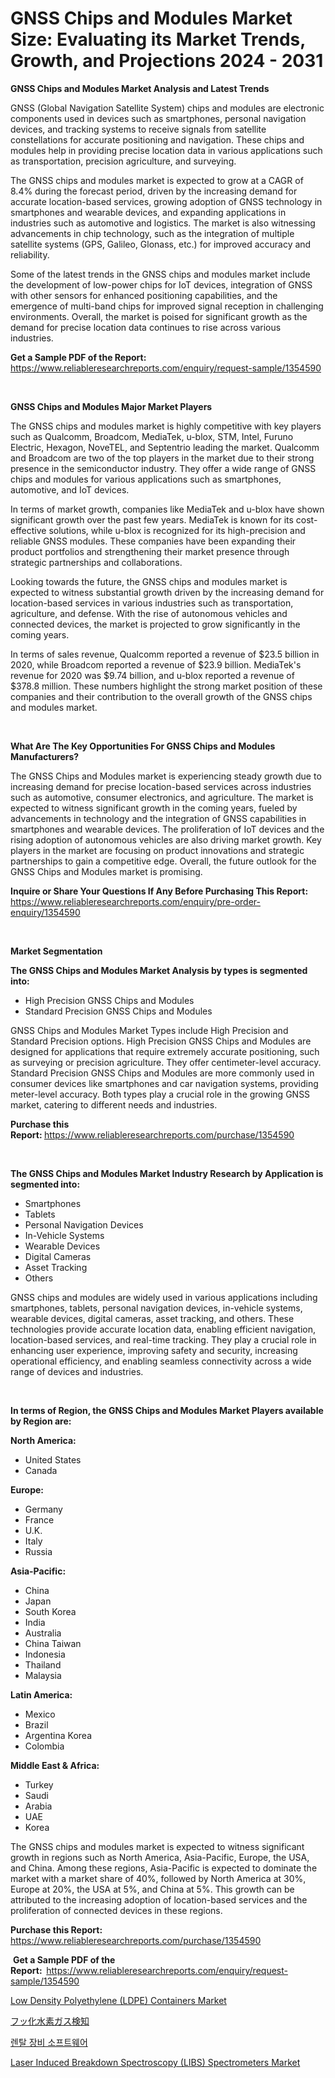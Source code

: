 <p><h1>GNSS Chips and Modules Market Size: Evaluating its Market Trends, Growth, and Projections 2024 - 2031</h1></p><p><strong>GNSS Chips and Modules Market Analysis and Latest Trends</strong></p>
<p><p>GNSS (Global Navigation Satellite System) chips and modules are electronic components used in devices such as smartphones, personal navigation devices, and tracking systems to receive signals from satellite constellations for accurate positioning and navigation. These chips and modules help in providing precise location data in various applications such as transportation, precision agriculture, and surveying.</p><p>The GNSS chips and modules market is expected to grow at a CAGR of 8.4% during the forecast period, driven by the increasing demand for accurate location-based services, growing adoption of GNSS technology in smartphones and wearable devices, and expanding applications in industries such as automotive and logistics. The market is also witnessing advancements in chip technology, such as the integration of multiple satellite systems (GPS, Galileo, Glonass, etc.) for improved accuracy and reliability.</p><p>Some of the latest trends in the GNSS chips and modules market include the development of low-power chips for IoT devices, integration of GNSS with other sensors for enhanced positioning capabilities, and the emergence of multi-band chips for improved signal reception in challenging environments. Overall, the market is poised for significant growth as the demand for precise location data continues to rise across various industries.</p></p>
<p><strong>Get a Sample PDF of the Report:&nbsp;</strong> <a href="https://www.reliableresearchreports.com/enquiry/request-sample/1354590">https://www.reliableresearchreports.com/enquiry/request-sample/1354590</a></p>
<p>&nbsp;</p>
<p><strong>GNSS Chips and Modules Major Market Players</strong></p>
<p><p>The GNSS chips and modules market is highly competitive with key players such as Qualcomm, Broadcom, MediaTek, u-blox, STM, Intel, Furuno Electric, Hexagon, NoveTEL, and Septentrio leading the market. Qualcomm and Broadcom are two of the top players in the market due to their strong presence in the semiconductor industry. They offer a wide range of GNSS chips and modules for various applications such as smartphones, automotive, and IoT devices.</p><p>In terms of market growth, companies like MediaTek and u-blox have shown significant growth over the past few years. MediaTek is known for its cost-effective solutions, while u-blox is recognized for its high-precision and reliable GNSS modules. These companies have been expanding their product portfolios and strengthening their market presence through strategic partnerships and collaborations.</p><p>Looking towards the future, the GNSS chips and modules market is expected to witness substantial growth driven by the increasing demand for location-based services in various industries such as transportation, agriculture, and defense. With the rise of autonomous vehicles and connected devices, the market is projected to grow significantly in the coming years.</p><p>In terms of sales revenue, Qualcomm reported a revenue of $23.5 billion in 2020, while Broadcom reported a revenue of $23.9 billion. MediaTek's revenue for 2020 was $9.74 billion, and u-blox reported a revenue of $378.8 million. These numbers highlight the strong market position of these companies and their contribution to the overall growth of the GNSS chips and modules market.</p></p>
<p>&nbsp;</p>
<p><strong>What Are The Key Opportunities For GNSS Chips and Modules Manufacturers?</strong></p>
<p><p>The GNSS Chips and Modules market is experiencing steady growth due to increasing demand for precise location-based services across industries such as automotive, consumer electronics, and agriculture. The market is expected to witness significant growth in the coming years, fueled by advancements in technology and the integration of GNSS capabilities in smartphones and wearable devices. The proliferation of IoT devices and the rising adoption of autonomous vehicles are also driving market growth. Key players in the market are focusing on product innovations and strategic partnerships to gain a competitive edge. Overall, the future outlook for the GNSS Chips and Modules market is promising.</p></p>
<p><strong>Inquire or Share Your Questions If Any Before Purchasing This Report:</strong> <a href="https://www.reliableresearchreports.com/enquiry/pre-order-enquiry/1354590">https://www.reliableresearchreports.com/enquiry/pre-order-enquiry/1354590</a></p>
<p>&nbsp;</p>
<p><strong>Market Segmentation</strong></p>
<p><strong>The GNSS Chips and Modules Market Analysis by types is segmented into:</strong></p>
<p><ul><li>High Precision GNSS Chips and Modules</li><li>Standard Precision GNSS Chips and Modules</li></ul></p>
<p><p>GNSS Chips and Modules Market Types include High Precision and Standard Precision options. High Precision GNSS Chips and Modules are designed for applications that require extremely accurate positioning, such as surveying or precision agriculture. They offer centimeter-level accuracy. Standard Precision GNSS Chips and Modules are more commonly used in consumer devices like smartphones and car navigation systems, providing meter-level accuracy. Both types play a crucial role in the growing GNSS market, catering to different needs and industries.</p></p>
<p><strong>Purchase this Report:&nbsp;</strong><a href="https://www.reliableresearchreports.com/purchase/1354590">https://www.reliableresearchreports.com/purchase/1354590</a></p>
<p>&nbsp;</p>
<p><strong>The GNSS Chips and Modules Market Industry Research by Application is segmented into:</strong></p>
<p><ul><li>Smartphones</li><li>Tablets</li><li>Personal Navigation Devices</li><li>In-Vehicle Systems</li><li>Wearable Devices</li><li>Digital Cameras</li><li>Asset Tracking</li><li>Others</li></ul></p>
<p><p>GNSS chips and modules are widely used in various applications including smartphones, tablets, personal navigation devices, in-vehicle systems, wearable devices, digital cameras, asset tracking, and others. These technologies provide accurate location data, enabling efficient navigation, location-based services, and real-time tracking. They play a crucial role in enhancing user experience, improving safety and security, increasing operational efficiency, and enabling seamless connectivity across a wide range of devices and industries.</p></p>
<p>&nbsp;</p>
<p><strong>In terms of Region, the GNSS Chips and Modules Market Players available by Region are:</strong></p>
<p>
    <p> <strong> North America: </strong>
        <ul>
            <li>United States</li>
            <li>Canada</li>
        </ul>
        </p> 
    <p> <strong> Europe: </strong>
        <ul>
            <li>Germany</li>
            <li>France</li>
            <li>U.K.</li>
            <li>Italy</li>
            <li>Russia</li>
        </ul>
        </p> 
    <p> <strong> Asia-Pacific: </strong>
        <ul>
            <li>China</li>
            <li>Japan</li>
            <li>South Korea</li>
            <li>India</li>
            <li>Australia</li>
            <li>China Taiwan</li>
            <li>Indonesia</li>
            <li>Thailand</li>
            <li>Malaysia</li>
        </ul>
        </p> 
    <p> <strong> Latin America: </strong>
        <ul>
            <li>Mexico</li>
            <li>Brazil</li>
            <li>Argentina Korea</li>
            <li>Colombia</li>
        </ul>
        </p> 
    <p> <strong> Middle East & Africa: </strong>
        <ul>
            <li>Turkey</li>
            <li>Saudi</li>
            <li>Arabia</li>
            <li>UAE</li>
            <li>Korea</li>
        </ul>
    </p>
    </p>
<p><p>The GNSS chips and modules market is expected to witness significant growth in regions such as North America, Asia-Pacific, Europe, the USA, and China. Among these regions, Asia-Pacific is expected to dominate the market with a market share of 40%, followed by North America at 30%, Europe at 20%, the USA at 5%, and China at 5%. This growth can be attributed to the increasing adoption of location-based services and the proliferation of connected devices in these regions.</p></p>
<p><strong>Purchase this Report: </strong><a href="https://www.reliableresearchreports.com/purchase/1354590">https://www.reliableresearchreports.com/purchase/1354590</a></p>
<p>&nbsp;<strong>Get a Sample PDF of the Report:&nbsp;&nbsp;</strong><a href="https://www.reliableresearchreports.com/enquiry/request-sample/1354590">https://www.reliableresearchreports.com/enquiry/request-sample/1354590</a></p>
<p><strong></strong></p>
<p><p><a href="https://www.linkedin.com/pulse/low-density-polyethylene-ldpe-containers-market-centers-7l1qf?trackingId=lYH7rJGdRxJJOjdG7hpJww%3D%3D">Low Density Polyethylene (LDPE) Containers Market</a></p><p><a href="https://github.com/zekaoe592392/Market-Research-Report-List-1/blob/main/742538313823.md">フッ化水素ガス検知</a></p><p><a href="https://github.com/crfsywufhm81415/Market-Research-Report-List-1/blob/main/850410712791.md">렌탈 장비 소프트웨어</a></p><p><a href="https://www.linkedin.com/pulse/laser-induced-breakdown-spectroscopy-libs-spectrometers-jn6jf?trackingId=I7ocnXQRmiIccCi4OAQ9Hw%3D%3D">Laser Induced Breakdown Spectroscopy (LIBS) Spectrometers Market</a></p></p>
